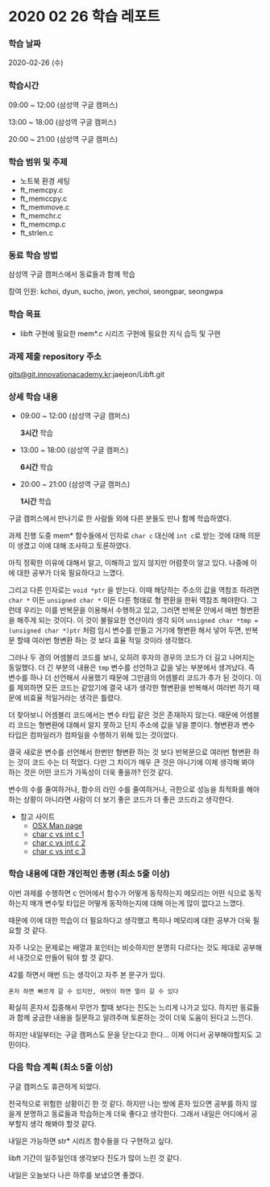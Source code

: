 # 2020 02 26 학습 레포트

### 학습 날짜 

2020-02-26 (수)

### 학습시간 

09:00 ~ 12:00 (삼성역 구글 캠퍼스)

13:00 ~ 18:00 (삼성역 구글 캠퍼스)

20:00 ~ 21:00 (삼성역 구글 캠퍼스)

### 학습 범위 및 주제 

- 노트북 환경 세팅
- ft_memcpy.c
- ft_memccpy.c
- ft_memmove.c
- ft_memchr.c
- ft_memcmp.c
- ft_strlen.c

### 동료 학습 방법 

삼성역 구글 캠퍼스에서 동료들과 함께 학습

참여 인원: kchoi, dyun, sucho, jwon, yechoi, seongpar, seongwpa

### 학습 목표

- libft 구현에 필요한 mem*.c 시리즈 구현에 필요한 지식 습득 및 구현

### 과제 제출 repository 주소

gits@git.innovationacademy.kr:jaejeon/Libft.git

### 상세 학습 내용

- 09:00 ~ 12:00 (삼성역 구글 캠퍼스)

  **3시간** 학습

- 13:00 ~ 18:00 (삼성역 구글 캠퍼스)

  **6시간** 학습

- 20:00 ~ 21:00 (삼성역 구글 캠퍼스)

  **1시간** 학습

구글 캠퍼스에서 만나기로 한 사람들 외에 다른 분들도 만나 함께 학습하였다. 

과제 진행 도중 mem* 함수들에서 인자로 `char c` 대신에 `int c`로 받는 것에 대해 의문이 생겼고 이에 대해 조사하고 토론하였다.

아직 정확한 이유에 대해서 알고, 이해하고 있지 않지만 어렴풋이 알고 있다. 나중에 이에 대한 공부가 더욱 필요하다고 느꼈다.

그리고 다른 인자로는 `void *ptr` 을 받는다. 이때 해당하는 주소의 값을 역참조 하려면 `char *` 이든 `unsigned char *` 이든 다른 형태로 형 편환을 한뒤 역참조 해야한다. 그런데 우리는 이를 반복문을 이용해서 수행하고 있고, 그러면 반복문 안에서 매번 형변환을 해주게 되는 것이다. 이 것이 불필요한 연산이라 생각 되어 `unsigned char *tmp = (unsigned char *)ptr` 처럼 임시 변수를 만들고 거기에 형변환 해서 넣어 두면, 반복문 할때 여러번 형변환 하는 것 보다 효율 적일 것이라 생각했다.

그러나 두 경의 어셈블리 코드를 보니, 오히려 후자의 경우의 코드가 더 길고 나머지는 동일했다. 더 긴 부분의 내용은 `tmp` 변수를 선언하고 값을 넣는 부분에서 생겨났다. 즉 변수를 하나 더 선언해서 사용했기 때문에 그만큼의 어셈블리 코드가 추가 된 것이다. 이를 제외하면 모든 코드는 같았기에 결국 내가 생각한 형변환을 반복해서 여러번 하기 때문에 비효율 적일거라는 생각은 틀렸다.

더 찾아보니 어셈블리 코드에서는 변수 타입 같은 것은 존재하지 않는다. 때문에 어셈블리 코드는 형변환에 대해서 알지 못하고 단지 주소에 값을 넣을 뿐이다. 형변환과 변수 타입은 컴파일러가 컴파일을 수행하기 위해 있는 것이었다. 

결국 새로운 변수를 선언해서 한번만 형변환 하는 것 보다 반복문으로 여러번 형변환 하는 것이 코드 수는 더 적었다.  다만 그 차이가 매우 큰 것은 아니기에 이제 생각해 봐야 하는 것은 어떤 코드가 가독성이 더욱 좋을까? 인것 같다.

변수의 수를 줄여하거나, 함수의 라인 수를 줄여하거나, 극한으로 성능을 최적화를 해야 하는 상황이 아니라면 사람이 더 보기 좋은 코드가 더 좋은 코드라고 생각한다.

- 참고 사이트
  - [OSX Man page]( https://www.unix.com/man-page-mojave-repository.php )
  - [char c vs int c 1](https://stackoverflow.com/a/2394121)
  - [char c vs int c 2](https://stackoverflow.com/questions/5919735/why-does-memset-take-an-int-instead-of-a-char)
  - [char c vs int c 3](https://stackoverflow.com/a/15798803)

### 학습 내용에 대한 개인적인 총평 (최소 5줄 이상)

이번 과제를 수행하면 c 언어에서 함수가 어떻게 동작하는지 메모리는 어떤 식으로 동작하는지 매개 변수및 타입은 어떻게 동작하는지에 대해 아는게 많이 없다고 느꼈다.

때문에 이에 대한 학습이 더 필요하다고 생각했고 특히나 메모리에 대한 공부가 더욱 필요할 것 같다.

자주 나오는 문제로는 배열과 포인터는 비슷하지만 분명히 다르다는 것도 제대로 공부해서 내것으로 만들어 둬야 할 것 같다.

42를 하면서 매번 드는 생각이고 자주 본 문구가 있다. 

 `혼자 하면 빠르게 갈 수 있지만, 여럿이 하면 멀리 갈 수 있다` 

확실히 혼자서 집중해서 무언가 할때 보다는 진도는 느리게 나가고 있다. 하지만 동료들과 함께 궁금한 내용을 질문하고 알려주며 토론하는 것이 더욱 도움이 된다고 느낀다.

하지만 내일부터는 구글 캠퍼스도 문을 닫는다고 한다... 이제 어디서 공부해야할지도 고민이다.

### 다음 학습 계획 (최소 5줄 이상)

구글 캠퍼스도 휴관하게 되었다.

전국적으로 위험한 상황이긴 한 것 같다. 하지만 나는 방에 혼자 있으면 공부를 하지 않을게 분명하고 동료들과 학습하는게 더욱 좋다고 생각한다. 그래서 내일은 어디에서 공부할지 생각 해봐야 할것 같다.

내일은 가능하면 str* 시리즈 함수들을 다 구현하고 싶다.

libft 기간이 일주일인데 생각보다 진도가 많이 느린 것 같다.

내일은 오늘보다 나은 하루를 보냈으면 좋겠다.

